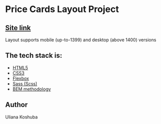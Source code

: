# Price Cards Layout Project
## [Site link](https://koshulia.github.io/price-cards-layout/)
Layout supports mobile (up-to-1399) and desktop (above 1400) versions
## The tech stack is:
* [HTML5](https://en.wikipedia.org/wiki/HTML5)
* [CSS3](https://en.wikipedia.org/wiki/CSS)
* [Flexbox](https://en.wikipedia.org/wiki/CSS_Flexible_Box_Layout)
* [Sass (Scss)](https://sass-lang.com/)
* [BEM methodology](https://en.bem.info/methodology/)
## Author
Uliana Koshuba
